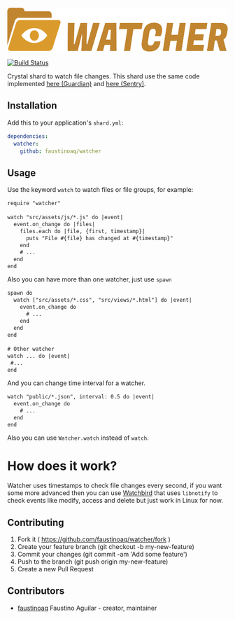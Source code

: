 <p align="center"><img src="logo/logotype_horizontal.png" alt="watcher" height="100px"></p>

[![Build Status](https://travis-ci.org/faustinoaq/watcher.svg?branch=master)](https://travis-ci.org/faustinoaq/watcher)

Crystal shard to watch file changes. This shard use the same code implemented [here (Guardian)](https://github.com/f/guardian/blob/master/src/guardian/watcher.cr#L45) and [here (Sentry)](https://github.com/samueleaton/sentry/blob/master/src/sentry.cr#L52).

## Installation

Add this to your application's `shard.yml`:

```yaml
dependencies:
  watcher:
    github: faustinoaq/watcher
```

## Usage

Use the keyword `watch` to watch files or file groups, for example:

```crystal
require "watcher"

watch "src/assets/js/*.js" do |event|
  event.on_change do |files|
    files.each do |file, {first, timestamp}|
      puts "File #{file} has changed at #{timestamp}"
    end
    # ...
  end
end
```

Also you can have more than one watcher, just use `spawn`

```crystal
spawn do
  watch ["src/assets/*.css", "src/views/*.html"] do |event|
    event.on_change do
      # ...
    end
  end
end

# Other watcher
watch ... do |event|
 #...
end
```

And you can change time interval for a watcher.

```crystal
watch "public/*.json", interval: 0.5 do |event|
  event.on_change do
    # ...
  end
end
```

Also you can use `Watcher.watch` instead of `watch`.

# How does it work?

Watcher uses timestamps to check file changes every second, if you want some more advanced then you can use [Watchbird](https://github.com/agatan/watchbird) that uses `libnotify` to check events like modify, access and delete but just work in Linux for now.

## Contributing

1. Fork it ( https://github.com/faustinoaq/watcher/fork )
2. Create your feature branch (git checkout -b my-new-feature)
3. Commit your changes (git commit -am 'Add some feature')
4. Push to the branch (git push origin my-new-feature)
5. Create a new Pull Request

## Contributors

- [faustinoaq](https://github.com/faustinoaq) Faustino Aguilar - creator, maintainer
